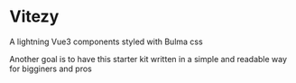# Vitezy
A lightning Vue3 components styled with Bulma css

Another goal is to have this starter kit  written in a simple and readable way for bigginers and pros 


